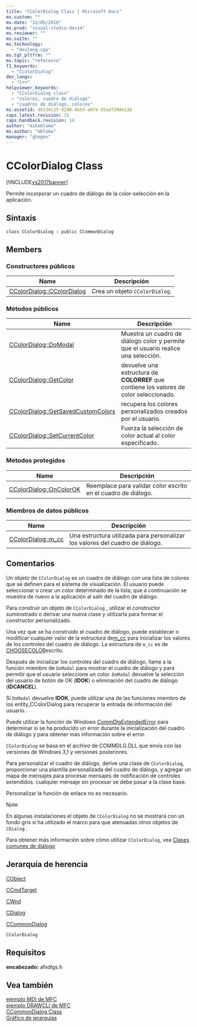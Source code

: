 ```yaml
---
title: "CColorDialog Class | Microsoft Docs"
ms.custom: ""
ms.date: "12/05/2016"
ms.prod: "visual-studio-dev14"
ms.reviewer: ""
ms.suite: ""
ms.technology: 
  - "devlang-cpp"
ms.tgt_pltfrm: ""
ms.topic: "reference"
f1_keywords: 
  - "CColorDialog"
dev_langs: 
  - "C++"
helpviewer_keywords: 
  - "CColorDialog class"
  - "colores, cuadro de diálogo"
  - "cuadros de diálogo, colores"
ms.assetid: d013dc25-9290-4b5d-a97e-95ad7208e13b
caps.latest.revision: 25
caps.handback.revision: 14
author: "mikeblome"
ms.author: "mblome"
manager: "ghogen"
---
```

# CColorDialog Class
[!INCLUDE[vs2017banner](../../assembler/inline/includes/vs2017banner.md)]

Permite incorporar un cuadro de diálogo de la color\-selección en la aplicación.  
  
## Sintaxis  
  
```  
class CColorDialog : public CCommonDialog  
```  
  
## Members  
  
### Constructores públicos  
  
|Name|Descripción|  
|----------|-----------------|  
|[CColorDialog::CColorDialog](../Topic/CColorDialog::CColorDialog.md)|Crea un objeto `CColorDialog`.|  
  
### Métodos públicos  
  
|Name|Descripción|  
|----------|-----------------|  
|[CColorDialog::DoModal](../Topic/CColorDialog::DoModal.md)|Muestra un cuadro de diálogo color y permite que el usuario realice una selección.|  
|[CColorDialog::GetColor](../Topic/CColorDialog::GetColor.md)|devuelve una estructura de **COLORREF** que contiene los valores de color seleccionado.|  
|[CColorDialog::GetSavedCustomColors](../Topic/CColorDialog::GetSavedCustomColors.md)|recupera los colores personalizados creados por el usuario.|  
|[CColorDialog::SetCurrentColor](../Topic/CColorDialog::SetCurrentColor.md)|Fuerza la selección de color actual al color especificado.|  
  
### Métodos protegidos  
  
|Name|Descripción|  
|----------|-----------------|  
|[CColorDialog::OnColorOK](../Topic/CColorDialog::OnColorOK.md)|Reemplace para validar color escrito en el cuadro de diálogo.|  
  
### Miembros de datos públicos  
  
|Name|Descripción|  
|----------|-----------------|  
|[CColorDialog::m\_cc](../Topic/CColorDialog::m_cc.md)|Una estructura utilizada para personalizar los valores del cuadro de diálogo.|  
  
## Comentarios  
 Un objeto de `CColorDialog` es un cuadro de diálogo con una lista de colores que se definen para el sistema de visualización.  El usuario puede seleccionar o crear un color determinado de la lista, que a continuación se muestra de nuevo a la aplicación al salir del cuadro de diálogo.  
  
 Para construir un objeto de `CColorDialog` , utilizar el constructor suministrado o derivar una nueva clase y utilizarla para formar el constructor personalizado.  
  
 Una vez que se ha construido el cuadro de diálogo, puede establecer o modificar cualquier valor de la estructura de[m\_cc](../Topic/CColorDialog::m_cc.md) para inicializar los valores de los controles del cuadro de diálogo.  La estructura de `m_cc` es de [CHOOSECOLOR](http://msdn.microsoft.com/library/windows/desktop/ms646830)escrito.  
  
 Después de inicializar los controles del cuadro de diálogo, llame a la función miembro de `DoModal` para mostrar el cuadro de diálogo y para permitir que el usuario seleccione un color.  `DoModal` devuelve la selección del usuario de botón de OK \(**IDOK**\) o eliminación del cuadro de diálogo \(**IDCANCEL**\).  
  
 Si `DoModal` devuelve **IDOK**, puede utilizar una de las funciones miembro de los entity\_CColorDialog para recuperar la entrada de información del usuario.  
  
 Puede utilizar la función de Windows [CommDlgExtendedError](http://msdn.microsoft.com/library/windows/desktop/ms646916) para determinar si se ha producido un error durante la inicialización del cuadro de diálogo y para obtener más información sobre el error.  
  
 `CColorDialog` se basa en el archivo de COMMDLG.DLL que envía con las versiones de Windows 3,1 y versiones posteriores.  
  
 Para personalizar el cuadro de diálogo, derive una clase de `CColorDialog`, proporcionar una plantilla personalizada del cuadro de diálogo, y agregar un mapa de mensajes para procesar mensajes de notificación de controles extendidos.  cualquier mensaje sin procesar se debe pasar a la clase base.  
  
 Personalizar la función de enlace no es necesario.  
  
> [!NOTE]
>  En algunas instalaciones el objeto de `CColorDialog` no se mostrará con un fondo gris si ha utilizado el marco para que atenuadas otros objetos de `CDialog` .  
  
 Para obtener más información sobre cómo utilizar `CColorDialog`, vea [Clases comunes de diálogo](../../mfc/common-dialog-classes.md)  
  
## Jerarquía de herencia  
 [CObject](../../mfc/reference/cobject-class.md)  
  
 [CCmdTarget](../../mfc/reference/ccmdtarget-class.md)  
  
 [CWnd](../../mfc/reference/cwnd-class.md)  
  
 [CDialog](../../mfc/reference/cdialog-class.md)  
  
 [CCommonDialog](../../mfc/reference/ccommondialog-class.md)  
  
 `CColorDialog`  
  
## Requisitos  
 **encabezado:** afxdlgs.h  
  
## Vea también  
 [ejemplo MDI de MFC](../../top/visual-cpp-samples.md)   
 [ejemplo DRAWCLI de MFC](../../top/visual-cpp-samples.md)   
 [CCommonDialog Class](../../mfc/reference/ccommondialog-class.md)   
 [Gráfico de jerarquías](../../mfc/hierarchy-chart.md)